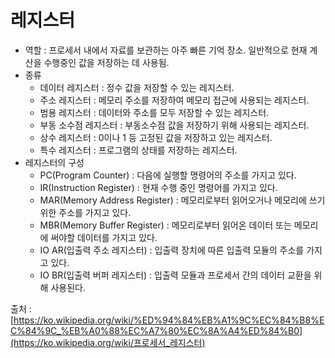 # 레지스터

- 역할 : 프로세서 내에서 자료를 보관하는 아주 빠른 기억 장소. 일반적으로 현재 계산을 수행중인 값을 저장하는 데 사용됨.
- 종류
  - 데이터 레지스터 : 정수 값을 저장할 수 있는 레지스터.
  - 주소 레지스터 : 메모리 주소를 저장하여 메모리 접근에 사용되는 레지스터.
  - 범용 레지스터 : 데이터와 주소를 모두 저장할 수 있는 레지스터.
  - 부동 소수점 레지스터 : 부동소수점 값을 저장하기 위해 사용되는 레지스터.
  - 상수 레지스터 : 0이나 1 등 고정된 값을 저장하고 있는 레지스터.
  - 특수 레지스터 : 프로그램의 상태를 저장하는 레지스터.
- 레지스터의 구성
  - PC(Program Counter) : 다음에 실행할 명령어의 주소를 가지고 있다.
  - IR(Instruction Register) : 현재 수행 중인 명령어를 가지고 있다.
  - MAR(Memory Address Register) : 메모리로부터 읽어오거나 메모리에 쓰기 위한 주소를 가지고 있다.
  - MBR(Memory Buffer Register) : 메모리로부터 읽어온 데이터 또는 메모리에 써야할 데이터를 가지고 있다.
  - IO AR(입출력 주소 레지스터) : 입출력 장치에 따른 입출력 모듈의 주소를 가지고 있다.
  - IO BR(입출력 버퍼 레지스터) : 입출력 모듈과 프로세서 간의 데이터 교환을 위해 사용된다.



출처 : [https://ko.wikipedia.org/wiki/%ED%94%84%EB%A1%9C%EC%84%B8%EC%84%9C_%EB%A0%88%EC%A7%80%EC%8A%A4%ED%84%B0](https://ko.wikipedia.org/wiki/프로세서_레지스터)